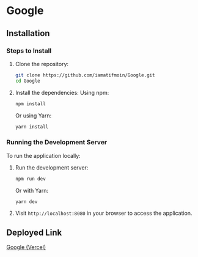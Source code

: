 # Google

## Installation

### Steps to Install

1. Clone the repository:

   ```bash
   git clone https://github.com/iamatifmoin/Google.git
   cd Google
   ```

2. Install the dependencies:
   Using npm:
   ```bash
   npm install
   ```
   Or using Yarn:
   ```bash
   yarn install
   ```

### Running the Development Server

To run the application locally:

1. Run the development server:

   ```bash
   npm run dev
   ```

   Or with Yarn:

   ```bash
   yarn dev
   ```

2. Visit `http://localhost:8080` in your browser to access the application.

## Deployed Link

[Google (Vercel)](https://google-weld-six.vercel.app/)
